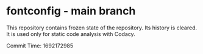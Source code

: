 # fontconfig - main branch

This repository contains frozen state of the repository.
Its history is cleared. It is used only for static code
analysis with Codacy.

Commit Time: 1692172985